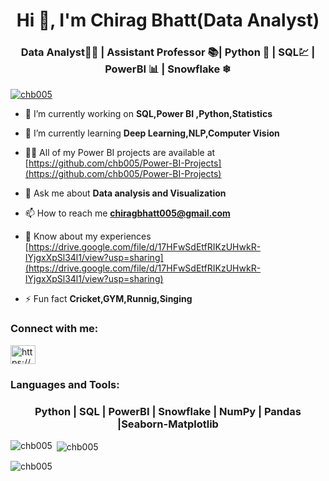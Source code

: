 <h1 align="center">Hi 👋, I'm Chirag Bhatt(Data Analyst)</h1>
<h3 align="center">Data Analyst👨‍💼 | Assistant Professor 📚|  Python 🐍 | SQL💹 | PowerBI 📊 | Snowflake ❄</h3>


<p align="left"> <a href="https://github.com/ryo-ma/github-profile-trophy"><img src="https://github-profile-trophy.vercel.app/?username=chb005" alt="chb005" /></a> </p>

- 🔭 I’m currently working on **SQL,Power BI ,Python,Statistics**

- 🌱 I’m currently learning **Deep Learning,NLP,Computer Vision**

- 👨‍💻 All of my Power BI projects are available at [https://github.com/chb005/Power-BI-Projects](https://github.com/chb005/Power-BI-Projects)

- 💬 Ask me about **Data analysis and Visualization**

- 📫 How to reach me **chiragbhatt005@gmail.com**

- 📄 Know about my experiences [https://drive.google.com/file/d/17HFwSdEtfRIKzUHwkR-IYjgxXpSl34l1/view?usp=sharing](https://drive.google.com/file/d/17HFwSdEtfRIKzUHwkR-IYjgxXpSl34l1/view?usp=sharing)

- ⚡ Fun fact **Cricket,GYM,Runnig,Singing**

<h3 align="left">Connect with me:</h3>
<p align="left">
<a href="https://linkedin.com/in/chirag-bhatt-79930133/" target="blank"><img align="center" src="https://raw.githubusercontent.com/rahuldkjain/github-profile-readme-generator/master/src/images/icons/Social/linked-in-alt.svg" alt="https://www.linkedin.com/in/chirag-bhatt-79930133/" height="30" width="40" /></a>
</p>

<h3 align="left">Languages and Tools:</h3>
<h3 align="center"> Python | SQL | PowerBI  | Snowflake | NumPy | Pandas |Seaborn-Matplotlib</h3>

<p><img align="left" src="https://github-readme-stats.vercel.app/api/top-langs?username=chb005&show_icons=true&locale=en&layout=compact" alt="chb005" /></p>

<p>&nbsp;<img align="center" src="https://github-readme-stats.vercel.app/api?username=chb005&show_icons=true&locale=en" alt="chb005" /></p>

<p><img align="center" src="https://github-readme-streak-stats.herokuapp.com/?user=chb005&" alt="chb005" /></p>

